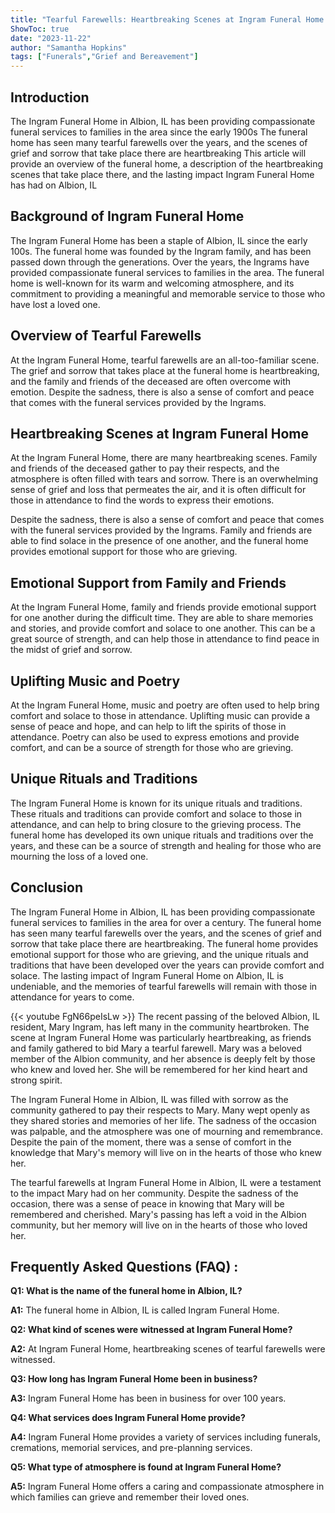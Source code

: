 ```yaml
---
title: "Tearful Farewells: Heartbreaking Scenes at Ingram Funeral Home in Albion, IL"
ShowToc: true 
date: "2023-11-22"
author: "Samantha Hopkins" 
tags: ["Funerals","Grief and Bereavement"]
---
```

## Introduction

The Ingram Funeral Home in Albion, IL has been providing compassionate funeral services to families in the area since the early 1900s The funeral home has seen many tearful farewells over the years, and the scenes of grief and sorrow that take place there are heartbreaking This article will provide an overview of the funeral home, a description of the heartbreaking scenes that take place there, and the lasting impact Ingram Funeral Home has had on Albion, IL

## Background of Ingram Funeral Home

The Ingram Funeral Home has been a staple of Albion, IL since the early 100s. The funeral home was founded by the Ingram family, and has been passed down through the generations. Over the years, the Ingrams have provided compassionate funeral services to families in the area. The funeral home is well-known for its warm and welcoming atmosphere, and its commitment to providing a meaningful and memorable service to those who have lost a loved one.

## Overview of Tearful Farewells

At the Ingram Funeral Home, tearful farewells are an all-too-familiar scene. The grief and sorrow that takes place at the funeral home is heartbreaking, and the family and friends of the deceased are often overcome with emotion. Despite the sadness, there is also a sense of comfort and peace that comes with the funeral services provided by the Ingrams. 

## Heartbreaking Scenes at Ingram Funeral Home

At the Ingram Funeral Home, there are many heartbreaking scenes. Family and friends of the deceased gather to pay their respects, and the atmosphere is often filled with tears and sorrow. There is an overwhelming sense of grief and loss that permeates the air, and it is often difficult for those in attendance to find the words to express their emotions. 

Despite the sadness, there is also a sense of comfort and peace that comes with the funeral services provided by the Ingrams. Family and friends are able to find solace in the presence of one another, and the funeral home provides emotional support for those who are grieving. 

## Emotional Support from Family and Friends

At the Ingram Funeral Home, family and friends provide emotional support for one another during the difficult time. They are able to share memories and stories, and provide comfort and solace to one another. This can be a great source of strength, and can help those in attendance to find peace in the midst of grief and sorrow. 

## Uplifting Music and Poetry

At the Ingram Funeral Home, music and poetry are often used to help bring comfort and solace to those in attendance. Uplifting music can provide a sense of peace and hope, and can help to lift the spirits of those in attendance. Poetry can also be used to express emotions and provide comfort, and can be a source of strength for those who are grieving. 

## Unique Rituals and Traditions

The Ingram Funeral Home is known for its unique rituals and traditions. These rituals and traditions can provide comfort and solace to those in attendance, and can help to bring closure to the grieving process. The funeral home has developed its own unique rituals and traditions over the years, and these can be a source of strength and healing for those who are mourning the loss of a loved one. 

## Conclusion

The Ingram Funeral Home in Albion, IL has been providing compassionate funeral services to families in the area for over a century. The funeral home has seen many tearful farewells over the years, and the scenes of grief and sorrow that take place there are heartbreaking. The funeral home provides emotional support for those who are grieving, and the unique rituals and traditions that have been developed over the years can provide comfort and solace. The lasting impact of Ingram Funeral Home on Albion, IL is undeniable, and the memories of tearful farewells will remain with those in attendance for years to come.

{{< youtube FgN66peIsLw >}} 
The recent passing of the beloved Albion, IL resident, Mary Ingram, has left many in the community heartbroken. The scene at Ingram Funeral Home was particularly heartbreaking, as friends and family gathered to bid Mary a tearful farewell. Mary was a beloved member of the Albion community, and her absence is deeply felt by those who knew and loved her. She will be remembered for her kind heart and strong spirit. 

The Ingram Funeral Home in Albion, IL was filled with sorrow as the community gathered to pay their respects to Mary. Many wept openly as they shared stories and memories of her life. The sadness of the occasion was palpable, and the atmosphere was one of mourning and remembrance. Despite the pain of the moment, there was a sense of comfort in the knowledge that Mary's memory will live on in the hearts of those who knew her. 

The tearful farewells at Ingram Funeral Home in Albion, IL were a testament to the impact Mary had on her community. Despite the sadness of the occasion, there was a sense of peace in knowing that Mary will be remembered and cherished. Mary's passing has left a void in the Albion community, but her memory will live on in the hearts of those who loved her.

## Frequently Asked Questions (FAQ) :
**Q1: What is the name of the funeral home in Albion, IL?**

**A1:** The funeral home in Albion, IL is called Ingram Funeral Home.

**Q2: What kind of scenes were witnessed at Ingram Funeral Home?**

**A2:** At Ingram Funeral Home, heartbreaking scenes of tearful farewells were witnessed.

**Q3: How long has Ingram Funeral Home been in business?**

**A3:** Ingram Funeral Home has been in business for over 100 years.

**Q4: What services does Ingram Funeral Home provide?**

**A4:** Ingram Funeral Home provides a variety of services including funerals, cremations, memorial services, and pre-planning services.

**Q5: What type of atmosphere is found at Ingram Funeral Home?**

**A5:** Ingram Funeral Home offers a caring and compassionate atmosphere in which families can grieve and remember their loved ones.




